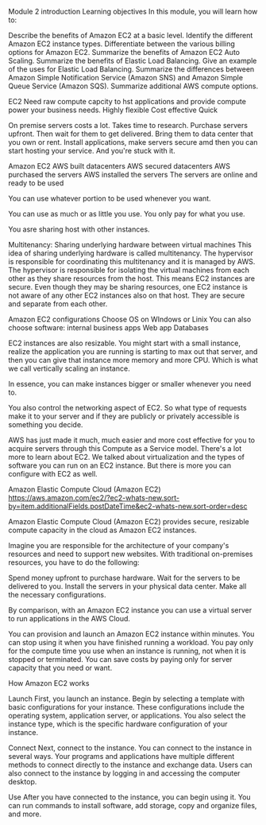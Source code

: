 Module 2 introduction
Learning objectives
In this module, you will learn how to:

Describe the benefits of Amazon EC2 at a basic level.
Identify the different Amazon EC2 instance types.
Differentiate between the various billing options for Amazon EC2.
Summarize the benefits of Amazon EC2 Auto Scaling.
Summarize the benefits of Elastic Load Balancing.
Give an example of the uses for Elastic Load Balancing.
Summarize the differences between Amazon Simple Notification Service (Amazon SNS) and Amazon Simple Queue Service (Amazon SQS).
Summarize additional AWS compute options.


EC2
Need raw compute capcity to hst applications and provide compute power your business needs.
Highly flexible
Cost effective
Quick

On premise servers costs a lot. Takes time to research. Purchase servers upfront. Then wait for them to get delivered.
Bring them to data center that you own or rent. Install applications, make servers secure amd then you can start hosting your service. And you're stuck with it.


Amazon EC2
AWS built datacenters
AWS secured datacenters
AWS purchased the servers
AWS installed the servers
The servers are online and ready to be used

You can use whatever portion to be used whenever you want.

You can use as much or as little you use. You only pay for what you use.

You asre sharing host with other instances. 

Multitenancy: Sharing underlying hardware between virtual machines
This idea of sharing underlying hardware is called multitenancy. The hypervisor is responsible for coordinating this multitenancy and it is managed by AWS. The hypervisor is responsible for isolating the virtual machines from each other as they share resources from the host. This means EC2 instances are secure. Even though they may be sharing resources, one EC2 instance is not aware of any other EC2 instances also on that host. They are secure and separate from each other. 


Amazon EC2 configurations
Choose OS on WIndows or Linix
You can also choose software:
internal business apps
Web app
Databases


EC2 instances are also resizable. You might start with a small instance, realize the application you are running is starting to max out that server, and then you can give that instance more memory and more CPU. Which is what we call vertically scaling an instance. 

In essence, you can make instances bigger or smaller whenever you need to. 

You also control the networking aspect of EC2. So what type of requests make it to your server and if they are publicly or privately accessible is something you decide. 


AWS has just made it much, much easier and more cost effective for you to acquire servers through this Compute as a Service model. There's a lot more to learn about EC2. We talked about virtualization and the types of software you can run on an EC2 instance. But there is more you can configure with EC2 as well.




Amazon Elastic Compute Cloud (Amazon EC2)
https://aws.amazon.com/ec2/?ec2-whats-new.sort-by=item.additionalFields.postDateTime&ec2-whats-new.sort-order=desc

Amazon Elastic Compute Cloud (Amazon EC2) provides secure, resizable compute capacity in the cloud as Amazon EC2 instances.  

Imagine you are responsible for the architecture of your company's resources and need to support new websites. With traditional on-premises resources, you have to do the following:

Spend money upfront to purchase hardware.
Wait for the servers to be delivered to you.
Install the servers in your physical data center.
Make all the necessary configurations.

By comparison, with an Amazon EC2 instance you can use a virtual server to run applications in the AWS Cloud.

You can provision and launch an Amazon EC2 instance within minutes.
You can stop using it when you have finished running a workload.
You pay only for the compute time you use when an instance is running, not when it is stopped or terminated.
You can save costs by paying only for server capacity that you need or want.



How Amazon EC2 works

Launch
First, you launch an instance. Begin by selecting a template with basic configurations for your instance. These configurations include the operating system, application server, or applications. You also select the instance type, which is the specific hardware configuration of your instance. 

Connect
Next, connect to the instance. You can connect to the instance in several ways. Your programs and applications have multiple different methods to connect directly to the instance and exchange data. Users can also connect to the instance by logging in and accessing the computer desktop.

Use
After you have connected to the instance, you can begin using it. You can run commands to install software, add storage, copy and organize files, and more.



